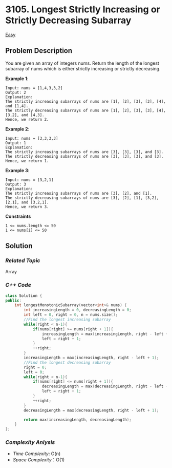 # 3105. Longest Strictly Increasing or Strictly Decreasing Subarray
[Easy](https://leetcode.com/problems/longest-strictly-increasing-or-strictly-decreasing-subarray/description/)

## Problem Description

You are given an array of integers nums. Return the length of the longest subarray of nums which is either strictly increasing or strictly decreasing.

**Example 1**:
```
Input: nums = [1,4,3,3,2]
Output: 2
Explanation:
The strictly increasing subarrays of nums are [1], [2], [3], [3], [4], and [1,4].
The strictly decreasing subarrays of nums are [1], [2], [3], [3], [4], [3,2], and [4,3].
Hence, we return 2.
```
**Example 2**:
```
Input: nums = [3,3,3,3]
Output: 1
Explanation:
The strictly increasing subarrays of nums are [3], [3], [3], and [3].
The strictly decreasing subarrays of nums are [3], [3], [3], and [3].
Hence, we return 1.
```
**Example 3**:
```
Input: nums = [3,2,1]
Output: 3
Explanation:
The strictly increasing subarrays of nums are [3], [2], and [1].
The strictly decreasing subarrays of nums are [3], [2], [1], [3,2], [2,1], and [3,2,1].
Hence, we return 3.
```

**Constraints**
```
1 <= nums.length <= 50
1 <= nums[i] <= 50
```

## Solution

### _Related Topic_
   Array

### _C++ Code_
```cpp
class Solution {
public:
    int longestMonotonicSubarray(vector<int>& nums) {
        int increasingLength = 0, decreasingLength = 0;
        int left = 0, right = 0, n = nums.size();
        //Find the longest increasing subarray
        while(right < n-1){
            if(nums[right] >= nums[right + 1]){
                increasingLength = max(increasingLength, right - left + 1);
                left = right + 1;
            }
            ++right;
        }
        increasingLength = max(increasingLength, right - left + 1);
        //Find the longest decreasing subarray
        right = 0;
        left = 0;
        while(right < n-1){
            if(nums[right] <= nums[right + 1]){
                decreasingLength = max(decreasingLength, right - left + 1);
                left = right + 1;
            }
            ++right;
        }
        decreasingLength = max(decreasingLength, right - left + 1);

        return max(increasingLength, decreasingLength);
    }
};
```

### _Complexity Anlysis_
- _Time Complexity_: O(n)
- _Space Complexity_：O(1)
